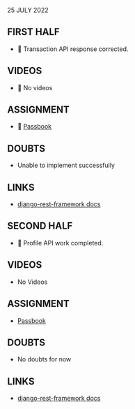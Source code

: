 25 JULY 2022

## FIRST HALF

- 🚧 Transaction API response corrected.

## VIDEOS

- 🚫 No videos

## ASSIGNMENT

- 🚧 [Passbook](https://github.com/sp18-interns/django-passbook/tree/PPG-003)

## DOUBTS

- Unable to implement successfully

## LINKS

- [django-rest-framework docs](https://www.django-rest-framework.org/tutorial/quickstart/)

## SECOND HALF

- 🚧 Profile API work completed.

## VIDEOS

- No Videos

## ASSIGNMENT

- [Passbook](https://github.com/sp18-interns/django-passbook/tree/PPG-003)

## DOUBTS

- No doubts for now

## LINKS

- [django-rest-framework docs](https://www.django-rest-framework.org/tutorial/quickstart/)
